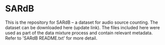 # SARdB
This is the repository for SARdB – a dataset for audio source counting. The dataset can be downloaded here (update link). The files included here were used as part of the data mixture process and contain relevant metadata. Refer to 'SARdB README.txt' for more detail.
